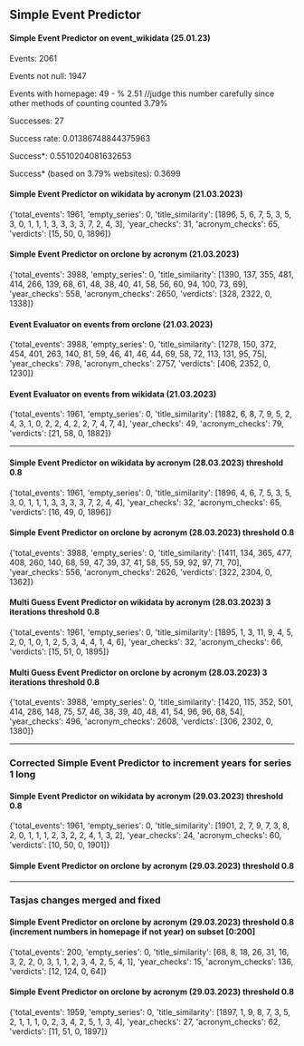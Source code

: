 ## Simple Event Predictor

#### Simple Event Predictor on event_wikidata (25.01.23)
Events:  2061

Events not null:  1947

Events with homepage:  49  - % 2.51 //judge this number carefully since other methods of counting counted 3.79%

Successes:  27

Success rate:  0.01386748844375963

Success*:  0.5510204081632653

Success* (based on 3.79% websites): 0.3699

#### Simple Event Predictor on wikidata by acronym (21.03.2023)

{'total_events': 1961, 'empty_series': 0, 'title_similarity': [1896, 5, 6, 7, 5, 3, 5, 3, 0, 1, 1, 1, 3, 3, 3, 3, 7, 2, 4, 3], 'year_checks': 31, 'acronym_checks': 65, 'verdicts': [15, 50, 0, 1896]}

#### Simple Event Predictor on orclone by acronym (21.03.2023)

{'total_events': 3988, 'empty_series': 0, 'title_similarity': [1390, 137, 355, 481, 414, 266, 139, 68, 61, 48, 38, 40, 41, 58, 56, 60, 94, 100, 73, 69], 'year_checks': 558, 'acronym_checks': 2650, 'verdicts': [328, 2322, 0, 1338]}

#### Event Evaluator on events from orclone (21.03.2023)

{'total_events': 3988, 'empty_series': 0, 'title_similarity': [1278, 150, 372, 454, 401, 263, 140, 81, 59, 46, 41, 46, 44, 69, 58, 72, 113, 131, 95, 75], 'year_checks': 798, 'acronym_checks': 2757, 'verdicts': [406, 2352, 0, 1230]}

#### Event Evaluator on events from wikidata (21.03.2023)

{'total_events': 1961, 'empty_series': 0, 'title_similarity': [1882, 6, 8, 7, 9, 5, 2, 4, 3, 1, 0, 2, 2, 4, 2, 2, 7, 4, 7, 4], 'year_checks': 49, 'acronym_checks': 79, 'verdicts': [21, 58, 0, 1882]}

---

#### Simple Event Predictor on wikidata by acronym (28.03.2023) threshold 0.8

{'total_events': 1961, 'empty_series': 0, 'title_similarity': [1896, 4, 6, 7, 5, 3, 5, 3, 0, 1, 1, 1, 3, 3, 3, 3, 7, 2, 4, 4], 'year_checks': 32, 'acronym_checks': 65, 'verdicts': [16, 49, 0, 1896]}

#### Simple Event Predictor on orclone by acronym (28.03.2023) threshold 0.8

{'total_events': 3988, 'empty_series': 0, 'title_similarity': [1411, 134, 365, 477, 408, 260, 140, 68, 59, 47, 39, 37, 41, 58, 55, 59, 92, 97, 71, 70], 'year_checks': 556, 'acronym_checks': 2626, 'verdicts': [322, 2304, 0, 1362]}

#### Multi Guess Event Predictor on wikidata by acronym (28.03.2023) 3 iterations threshold 0.8

{'total_events': 1961, 'empty_series': 0, 'title_similarity': [1895, 1, 3, 11, 9, 4, 5, 2, 0, 1, 0, 1, 2, 5, 3, 4, 4, 1, 4, 6], 'year_checks': 32, 'acronym_checks': 66, 'verdicts': [15, 51, 0, 1895]}

#### Multi Guess Event Predictor on orclone by acronym (28.03.2023) 3 iterations threshold 0.8

{'total_events': 3988, 'empty_series': 0, 'title_similarity': [1420, 115, 352, 501, 414, 286, 148, 75, 57, 46, 38, 39, 40, 48, 41, 54, 96, 96, 68, 54], 'year_checks': 496, 'acronym_checks': 2608, 'verdicts': [306, 2302, 0, 1380]}

---

### Corrected Simple Event Predictor to increment years for series 1 long

#### Simple Event Predictor on wikidata by acronym (29.03.2023) threshold 0.8

{'total_events': 1961, 'empty_series': 0, 'title_similarity': [1901, 2, 7, 9, 7, 3, 8, 2, 0, 1, 1, 1, 2, 3, 2, 2, 4, 1, 3, 2], 'year_checks': 24, 'acronym_checks': 60, 'verdicts': [10, 50, 0, 1901]}

#### Simple Event Predictor on orclone by acronym (29.03.2023) threshold 0.8

---

### Tasjas changes merged and fixed

#### Simple Event Predictor on orclone by acronym (29.03.2023) threshold 0.8 (increment numbers in homepage if not year) on subset [0:200]

{'total_events': 200, 'empty_series': 0, 'title_similarity': [68, 8, 18, 26, 31, 16, 3, 2, 2, 0, 3, 1, 1, 2, 3, 4, 2, 5, 4, 1], 'year_checks': 15, 'acronym_checks': 136, 'verdicts': [12, 124, 0, 64]}

#### Simple Event Predictor on orclone by acronym (29.03.2023) threshold 0.8

{'total_events': 1959, 'empty_series': 0, 'title_similarity': [1897, 1, 9, 8, 7, 3, 5, 2, 1, 1, 1, 0, 2, 3, 4, 2, 5, 1, 3, 4], 'year_checks': 27, 'acronym_checks': 62, 'verdicts': [11, 51, 0, 1897]}